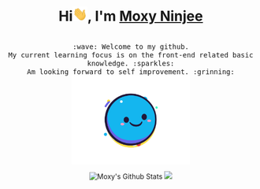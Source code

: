 <h1 align="center">Hi<img src="./image/Hi.gif" width="30px" />, I'm <a href="#">Moxy Ninjee<a></h1>
<p align="center">
  <samp>
    <br>:wave: Welcome to my github.
    <br>My current learning focus is on the front-end related basic knowledge. :sparkles:
    <br>Am looking forward to self improvement. :grinning:
    <br>
    <img src="./image/happy.gif" width="240px" align="center">
  </samp>
</p>

<div align="center">
  <img src="https://github-readme-stats.vercel.app/api?username=MoxyNJ&count_private=true&show_icons=true&include_all_commits=true" alt="Moxy's Github Stats" >
  <img src="https://github-readme-stats.vercel.app/api/top-langs/?username=MoxyNJ&hide=TeX&layout=compact alt="Top Langs" >
</div>
